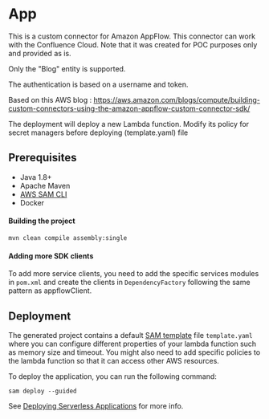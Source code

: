 # App

This is a custom connector for Amazon AppFlow. This connector can work with the Confluence Cloud. Note that it was created for POC purposes only and provided as is. 

Only the "Blog" entity is supported. 

The authentication is based on a username and token. 

Based on this AWS blog : https://aws.amazon.com/blogs/compute/building-custom-connectors-using-the-amazon-appflow-custom-connector-sdk/ 

The deployment will deploy a new Lambda function. Modify its policy for secret managers before deploying (template.yaml) file

## Prerequisites
- Java 1.8+
- Apache Maven
- [AWS SAM CLI](https://docs.aws.amazon.com/serverless-application-model/latest/developerguide/serverless-sam-cli-install.html)
- Docker


#### Building the project
```
mvn clean compile assembly:single
```



#### Adding more SDK clients
To add more service clients, you need to add the specific services modules in `pom.xml` and create the clients in `DependencyFactory` following the same 
pattern as appflowClient.

## Deployment

The generated project contains a default [SAM template](https://docs.aws.amazon.com/serverless-application-model/latest/developerguide/sam-resource-function.html) file `template.yaml` where you can 
configure different properties of your lambda function such as memory size and timeout. You might also need to add specific policies to the lambda function
so that it can access other AWS resources.

To deploy the application, you can run the following command:

```
sam deploy --guided
```

See [Deploying Serverless Applications](https://docs.aws.amazon.com/serverless-application-model/latest/developerguide/serverless-deploying.html) for more info.



